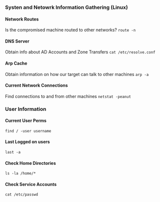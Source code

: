 ### Systen and Netowrk Information Gathering (Linux) ###

#### Network Routes ####
Is the compromised machine routed to other networks?
```route -n```

#### DNS Server ####
Obtain info about AD Accounts and Zone Transfers
```cat /etc/resolve.conf```

#### Arp Cache ####
Obtain information on how our target can talk to other machines
```arp -a```

#### Current Network Connections ####
Find connections to and from other machines
```netstat -peanut```

### User Information ###

#### Current User Perms ####
```find / -user username```

#### Last Logged on users ####
```last -a```

#### Check Home Directories ####
```ls -la /home/*```

#### Check Service Accounts ####
``` cat /etc/passwd ```
